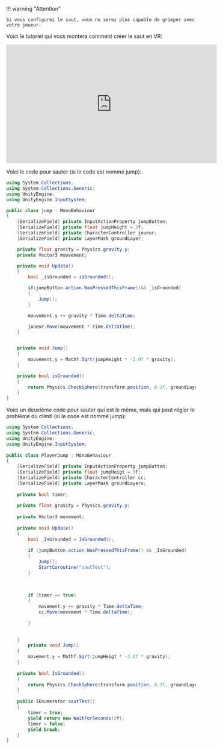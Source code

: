!!! warning "Attention"

    Si vous configurez le saut, vous ne serez plus capable de grimper avec votre joueur. 
    
Voici le tutoriel qui vous montera comment créer le saut en VR:   

<iframe width="560" height="315" src="https://www.youtube.com/embed/vvfZbVfikJ8?si=OUAw6Xw-yF1c-dm0" title="YouTube video player" frameborder="0" allow="accelerometer; autoplay; clipboard-write; encrypted-media; gyroscope; picture-in-picture; web-share" referrerpolicy="strict-origin-when-cross-origin" allowfullscreen></iframe>


Voici le code pour sauter (si le code est nommé jump):   
``` csharp
using System.Collections;
using System.Collections.Generic;
using UnityEngine;
using UnityEngine.InputSystem;

public class jump : MonoBehaviour
{
    [SerializeField] private InputActionProperty jumpButton;
    [SerializeField] private float jumpHeight = 3f;
    [SerializeField] private CharacterController joueur;
    [SerializeField] private LayerMask groundLayer;

    private float gravity = Physics.gravity.y;
    private Vector3 mouvement;

    private void Update()
    {
        bool _isGrounded = isGrounded(); 

        if(jumpButton.action.WasPressedThisFrame()&& _isGrounded)
        {
            Jump();
        }

        mouvement.y += gravity * Time.deltaTime;

        joueur.Move(mouvement * Time.deltaTime);
    }


    private void Jump()
    {
        mouvement.y = Mathf.Sqrt(jumpHeight * -3.0f * gravity); 
    }

    private bool isGrounded()
    {
        return Physics.CheckSphere(transform.position, 0.2f, groundLayer); 
    }
}
```





Voici un deuxième code pour sauter qui est le même, mais qui peut régler le problème du climb (si le code est nommé jump):   
``` csharp
using System.Collections;
using System.Collections.Generic;
using UnityEngine;
using UnityEngine.InputSystem;
 
public class PlayerJump : MonoBehaviour
{
    [SerializeField] private InputActionProperty jumpButton;
    [SerializeField] private float jumpHeigt = 3f;
    [SerializeField] private CharacterController cc;
    [SerializeField] private LayerMask groundLayers;
 
    private bool timer;
 
    private float gravity = Physics.gravity.y;
 
    private Vector3 movement;
 
    private void Update()
    {
        bool _IsGrounded = IsGrounded();
 
        if (jumpButton.action.WasPressedThisFrame() && _IsGrounded)
        {
            Jump();
            StartCoroutine("sautTest"); 
        }
 
        
 
        if (timer == true)
        {
            movement.y += gravity * Time.deltaTime;
            cc.Move(movement * Time.deltaTime);
 
        }

 
    }
        private void Jump()
    {
        movement.y = Mathf.Sqrt(jumpHeigt * -3.0f * gravity);
    }
 
    private bool IsGrounded()
    {
        return Physics.CheckSphere(transform.position, 0.2f, groundLayers);
    }
 
    public IEnumerator sautTest()
    {
        timer = true;
        yield return new WaitForSeconds(2f);
        timer = false; 
        yield break; 
    }
}
```
